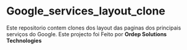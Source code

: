 # Google_services_layout_clone


Este repositorio contem clones dos layout das paginas dos principais serviços do Google.
Este projecto foi Feito por   **Ordep Solutions Technologies**
